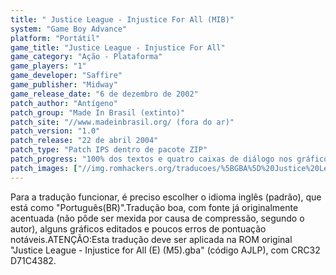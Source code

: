 ```yaml
---
title: " Justice League - Injustice For All (MIB)"
system: "Game Boy Advance"
platform: "Portátil"
game_title: "Justice League - Injustice For All"
game_category: "Ação - Plataforma"
game_players: "1"
game_developer: "Saffire"
game_publisher: "Midway"
game_release_date: "6 de dezembro de 2002"
patch_author: "Antígeno"
patch_group: "Made In Brasil (extinto)"
patch_site: "//www.madeinbrasil.org/ (fora do ar)"
patch_version: "1.0"
patch_release: "22 de abril 2004"
patch_type: "Patch IPS dentro de pacote ZIP"
patch_progress: "100% dos textos e quatro caixas de diálogo nos gráficos"
patch_images: ["//img.romhackers.org/traducoes/%5BGBA%5D%20Justice%20League%20-%20Injustice%20For%20All%20-%20MIB%20-%201.png","//img.romhackers.org/traducoes/%5BGBA%5D%20Justice%20League%20-%20Injustice%20For%20All%20-%20MIB%20-%202.png","//img.romhackers.org/traducoes/%5BGBA%5D%20Justice%20League%20-%20Injustice%20For%20All%20-%20MIB%20-%203.png"]
---
```

Para a tradução funcionar, é preciso escolher o idioma inglês (padrão), que está como "Português(BR)".Tradução boa, com fonte já originalmente acentuada (não pôde ser mexida por causa de compressão, segundo o autor), alguns gráficos editados e poucos erros de pontuação notáveis.ATENÇÃO:Esta tradução deve ser aplicada na ROM original "Justice League - Injustice for All (E) (M5).gba" (código AJLP), com CRC32 D71C4382.